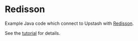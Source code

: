 # Redisson

Example Java code which connect to Upstash with [Redisson](https://github.com/redisson/redisson).

See the [tutorial](https://docs.upstash.com/tutorials/redisson) for details.
